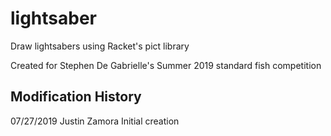# lightsaber
Draw lightsabers using Racket's pict library

Created for Stephen De Gabrielle's Summer 2019 standard fish competition

Modification History
-------------------------------------------------
07/27/2019   Justin Zamora   Initial creation
